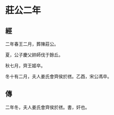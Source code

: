# 莊公二年
## 經

二年春王二月，葬陳莊公。

夏，公子慶父帥師伐于餘丘。

秋七月，齊王姬卒。

冬十有二月，夫人姜氏會齊侯於禚。乙酉，宋公馮卒。

## 傳

二年冬，夫人姜氏會齊侯於禚。書，奸也。


